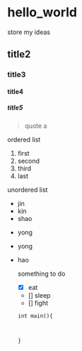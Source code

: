 # hello_world
store my ideas
## title2
### title3
#### title4
##### title5
> quote
> a

ordered list
1. first
2. second
3. third
4. last

unordered list
- jin
- kin
- shao
* yong
* yong
* hao

  something to do
  - [x] eat
  - [] sleep
  - [] fight
  ```
  int main(){



  }
